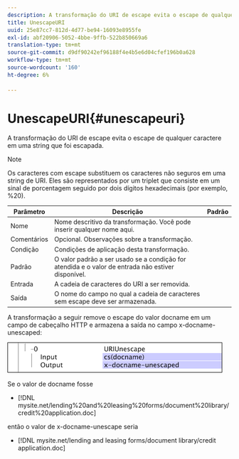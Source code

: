 ```yaml
---
description: A transformação do URI de escape evita o escape de qualquer caractere em uma string que foi escapada.
title: UnescapeURI
uuid: 25e87cc7-812d-4d77-be94-16093e8955fe
exl-id: abf20906-5052-4bbe-9ffb-522b850669a6
translation-type: tm+mt
source-git-commit: d9df90242ef96188f4e4b5e6d04cfef196b0a628
workflow-type: tm+mt
source-wordcount: '160'
ht-degree: 6%

---
```


# UnescapeURI{#unescapeuri}

A transformação do URI de escape evita o escape de qualquer caractere em uma string que foi escapada.

>[!NOTE]
>
>Os caracteres com escape substituem os caracteres não seguros em uma string de URI. Eles são representados por um triplet que consiste em um sinal de porcentagem seguido por dois dígitos hexadecimais (por exemplo, %20).

| Parâmetro | Descrição | Padrão |
|---|---|---|
| Nome | Nome descritivo da transformação. Você pode inserir qualquer nome aqui. |  |
| Comentários | Opcional. Observações sobre a transformação. |  |
| Condição | Condições de aplicação desta transformação. |  |
| Padrão | O valor padrão a ser usado se a condição for atendida e o valor de entrada não estiver disponível. |  |
| Entrada | A cadeia de caracteres do URI a ser removida. |  |
| Saída | O nome do campo no qual a cadeia de caracteres sem escape deve ser armazenada. |  |

A transformação a seguir remove o escape do valor docname em um campo de cabeçalho HTTP e armazena a saída no campo x-docname-unescaped:

![](assets/cfg_TransformationType_UnescapeURI.png)

Se o valor de docname fosse

* [!DNL mysite.net/lending%20and%20leasing%20forms/document%20library/credit%20application.doc]

então o valor de x-docname-unescape seria

* [!DNL mysite.net/lending and leasing forms/document library/credit application.doc]
